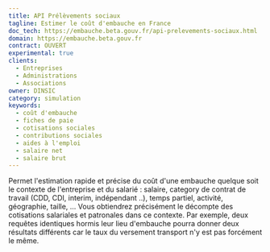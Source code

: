 ```yaml
---
title: API Prélèvements sociaux
tagline: Estimer le coût d'embauche en France
doc_tech: https://embauche.beta.gouv.fr/api-prelevements-sociaux.html
domain: https://embauche.beta.gouv.fr
contract: OUVERT
experimental: true
clients:
  - Entreprises
  - Administrations
  - Associations
owner: DINSIC
category: simulation
keywords:
  - coût d'embauche
  - fiches de paie
  - cotisations sociales
  - contributions sociales
  - aides à l'emploi
  - salaire net
  - salaire brut
---
```


Permet l'estimation rapide et précise du coût d'une embauche quelque soit le contexte de l'entreprise et du salarié : salaire, category de contrat de travail (CDD, CDI, interim, indépendant ..), temps partiel, activité, géographie, taille, ... Vous obtiendrez précisément le décompte des cotisations salariales et patronales dans ce contexte. Par exemple, deux requêtes identiques hormis leur lieu d'embauche pourra donner deux résultats différents car le taux du versement transport n'y est pas forcément le même.
